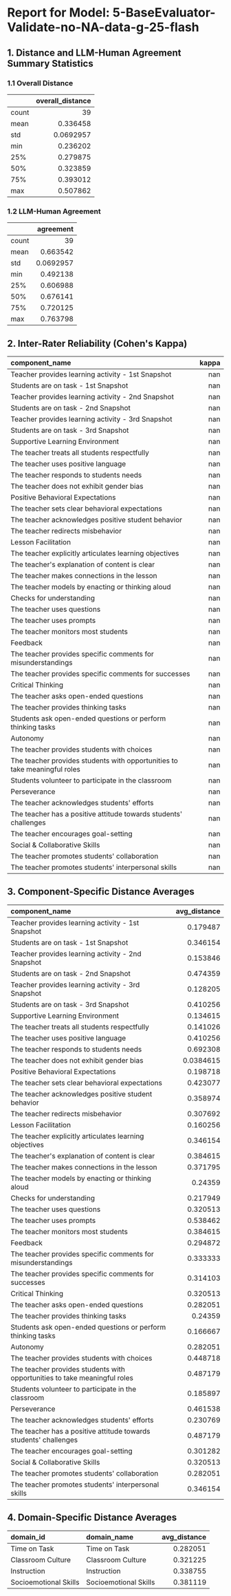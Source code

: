 # Report for Model: **5-BaseEvaluator-Validate-no-NA-data-g-25-flash**

## 1. Distance and LLM-Human Agreement Summary Statistics

### 1.1 Overall Distance

|       |   overall_distance |
|:------|-------------------:|
| count |         39         |
| mean  |          0.336458  |
| std   |          0.0692957 |
| min   |          0.236202  |
| 25%   |          0.279875  |
| 50%   |          0.323859  |
| 75%   |          0.393012  |
| max   |          0.507862  |

### 1.2 LLM-Human Agreement

|       |   agreement |
|:------|------------:|
| count |  39         |
| mean  |   0.663542  |
| std   |   0.0692957 |
| min   |   0.492138  |
| 25%   |   0.606988  |
| 50%   |   0.676141  |
| 75%   |   0.720125  |
| max   |   0.763798  |

## 2. Inter-Rater Reliability (Cohen's Kappa)

| component_name                                                            |   kappa |
|:--------------------------------------------------------------------------|--------:|
| Teacher provides learning activity - 1st Snapshot                         |     nan |
| Students are on task - 1st Snapshot                                       |     nan |
| Teacher provides learning activity - 2nd Snapshot                         |     nan |
| Students are on task - 2nd Snapshot                                       |     nan |
| Teacher provides learning activity - 3rd Snapshot                         |     nan |
| Students are on task - 3rd Snapshot                                       |     nan |
| Supportive Learning Environment                                           |     nan |
| The teacher treats all students respectfully                              |     nan |
| The teacher uses positive language                                        |     nan |
| The teacher responds to students needs                                    |     nan |
| The teacher does not exhibit gender bias                                  |     nan |
| Positive Behavioral Expectations                                          |     nan |
| The teacher sets clear behavioral expectations                            |     nan |
| The teacher acknowledges positive student behavior                        |     nan |
| The teacher redirects misbehavior                                         |     nan |
| Lesson Facilitation                                                       |     nan |
| The teacher explicitly articulates learning objectives                    |     nan |
| The teacher's explanation of content is clear                             |     nan |
| The teacher makes connections in the lesson                               |     nan |
| The teacher models by enacting or thinking aloud                          |     nan |
| Checks for understanding                                                  |     nan |
| The teacher uses questions                                                |     nan |
| The teacher uses prompts                                                  |     nan |
| The teacher monitors most students                                        |     nan |
| Feedback                                                                  |     nan |
| The teacher provides specific comments for misunderstandings              |     nan |
| The teacher provides specific comments for successes                      |     nan |
| Critical Thinking                                                         |     nan |
| The teacher asks open-ended questions                                     |     nan |
| The teacher provides thinking tasks                                       |     nan |
| Students ask open-ended questions or perform thinking tasks               |     nan |
| Autonomy                                                                  |     nan |
| The teacher provides students with choices                                |     nan |
| The teacher provides students with opportunities to take meaningful roles |     nan |
| Students volunteer to participate in the classroom                        |     nan |
| Perseverance                                                              |     nan |
| The teacher acknowledges students' efforts                                |     nan |
| The teacher has a positive attitude towards students' challenges          |     nan |
| The teacher encourages goal-setting                                       |     nan |
| Social & Collaborative Skills                                             |     nan |
| The teacher promotes students' collaboration                              |     nan |
| The teacher promotes students' interpersonal skills                       |     nan |

## 3. Component-Specific Distance Averages

| component_name                                                            |   avg_distance |
|:--------------------------------------------------------------------------|---------------:|
| Teacher provides learning activity - 1st Snapshot                         |      0.179487  |
| Students are on task - 1st Snapshot                                       |      0.346154  |
| Teacher provides learning activity - 2nd Snapshot                         |      0.153846  |
| Students are on task - 2nd Snapshot                                       |      0.474359  |
| Teacher provides learning activity - 3rd Snapshot                         |      0.128205  |
| Students are on task - 3rd Snapshot                                       |      0.410256  |
| Supportive Learning Environment                                           |      0.134615  |
| The teacher treats all students respectfully                              |      0.141026  |
| The teacher uses positive language                                        |      0.410256  |
| The teacher responds to students needs                                    |      0.692308  |
| The teacher does not exhibit gender bias                                  |      0.0384615 |
| Positive Behavioral Expectations                                          |      0.198718  |
| The teacher sets clear behavioral expectations                            |      0.423077  |
| The teacher acknowledges positive student behavior                        |      0.358974  |
| The teacher redirects misbehavior                                         |      0.307692  |
| Lesson Facilitation                                                       |      0.160256  |
| The teacher explicitly articulates learning objectives                    |      0.346154  |
| The teacher's explanation of content is clear                             |      0.384615  |
| The teacher makes connections in the lesson                               |      0.371795  |
| The teacher models by enacting or thinking aloud                          |      0.24359   |
| Checks for understanding                                                  |      0.217949  |
| The teacher uses questions                                                |      0.320513  |
| The teacher uses prompts                                                  |      0.538462  |
| The teacher monitors most students                                        |      0.384615  |
| Feedback                                                                  |      0.294872  |
| The teacher provides specific comments for misunderstandings              |      0.333333  |
| The teacher provides specific comments for successes                      |      0.314103  |
| Critical Thinking                                                         |      0.320513  |
| The teacher asks open-ended questions                                     |      0.282051  |
| The teacher provides thinking tasks                                       |      0.24359   |
| Students ask open-ended questions or perform thinking tasks               |      0.166667  |
| Autonomy                                                                  |      0.282051  |
| The teacher provides students with choices                                |      0.448718  |
| The teacher provides students with opportunities to take meaningful roles |      0.487179  |
| Students volunteer to participate in the classroom                        |      0.185897  |
| Perseverance                                                              |      0.461538  |
| The teacher acknowledges students' efforts                                |      0.230769  |
| The teacher has a positive attitude towards students' challenges          |      0.487179  |
| The teacher encourages goal-setting                                       |      0.301282  |
| Social & Collaborative Skills                                             |      0.320513  |
| The teacher promotes students' collaboration                              |      0.282051  |
| The teacher promotes students' interpersonal skills                       |      0.346154  |

## 4. Domain-Specific Distance Averages

| domain_id             | domain_name           |   avg_distance |
|:----------------------|:----------------------|---------------:|
| Time on Task          | Time on Task          |       0.282051 |
| Classroom Culture     | Classroom Culture     |       0.321225 |
| Instruction           | Instruction           |       0.338755 |
| Socioemotional Skills | Socioemotional Skills |       0.381119 |
